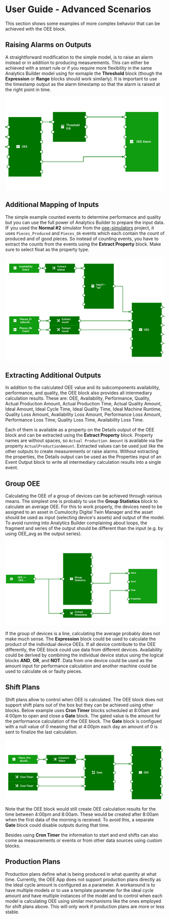 # User Guide - Advanced Scenarios
This section shows some examples of more complex behavior that can be achieved with the OEE block.

## Raising Alarms on Outputs
A straightforward modification to the simple model, is to raise an alarm instead or in addition to producing measurements. This can either be achieved with a smart rule or if you require more flexibility in the same Analytics Builder model using for exmaple the **Threshold** block (though the **Expression** or **Range** blocks should work similarly). It is important to use the timestamp output as the alarm timestamp so that the alarm is raised at the right point in time.

![Alarm Output](/docs/images/alarmoutput.png)

## Additional Mapping of Inputs
The simple example counted events to determine performance and quality but you can use the full power of Analytics Builder to prepare the input data. IF you used the  **Normal #2** simulator from the [oee-simulators](https://github.com/Cumulocity-IoT/oee-simulators) project, it uses `Pieces_Produced` and `Pieces_Ok` events which each contain the count of produced and of good pieces. So instead of counting events, you have to extract the counts from the events using the **Extract Property** block. Make sure to select float as the property type.

![Extract counts](/docs/images/normal2.png)

## Extracting Additional Outputs
In addition to the calculated OEE value and its subcomponents availability, performance, and quality, the OEE block also provides all intermediary calculation results. These are: OEE, Availability, Performance, Quality, Actual Production Amount, Actual Production Time, Actual Quality Amount, Ideal Amount, Ideal Cycle Time, Ideal Quality Time, Ideal Machine Runtime, Quality Loss Amount, Availability Loss Amount, Performance Loss Amount, Performance Loss Time, Quality Loss Time, Availability Loss Time.

Each of them is available as a property on the Details output of the OEE block and can be extracted using the **Extract Property** block. Property names are without spaces, so `Actual Production Amount` is available via the property `ActualProductionAmount`. Extracted values can be used just like the other outputs to create measurements or raise alarms. Without extracting the properties, the Details output can be used as the Properties input of an Event Output block to write all intermediary calculation results into a single event.

## Group OEE
Calculating the OEE of a group of devices can be achieved through various means. The simplest one is probably to use the **Group Statistics** block to calculate an average OEE. For this to work properly, the devices need to be assigned to an asset in Cumulocity Digital Twin Manager and the asset should be used as input (selecting device's assets) and output of the model. To avoid running into Analytics Builder complaining about loops, the fragment and series of the output should be different than the input (e.g. by using OEE_avg as the output series).

![Group OEE](/docs/images/groupoee.png)

If the group of devices is a line, calculating the average probably does not make much sense. The **Expression** block could be used to calculate the product of the individual device OEEs. If all device contribute to the OEE differently, the OEE block could use data from different devices. Availability could be derived by combining the individual device status using the logical blocks **AND**, **OR**, and **NOT**. Data from one device could be used as the amount input for performance calculation and another machine could be used to calculate ok or faulty pieces.

## Shift Plans
Shift plans allow to control when OEE is calculated. The OEE block does not support shift plans out of the box but they can be achieved using other blocks. Below example uses **Cron Timer** blocks scheduled at 8:00am and 4:00pm to open and close a **Gate** block. The gated value is the amount for the performance calculation of the OEE block. The **Gate** block is configued with a null value of 0 meaning that at 4:00pm each day an amount of 0 is sent to finalize the last calculation.

![Shift Plan using Cron Timer](/docs/images/shiftplan.png)

Note that the OEE block would still create OEE calculation results for the time between 4:00pm and 8:00am. These would be created after 8:00am when the first data of the morning is received. To avoid this, a separate **Gate** block could disable outputs during that time.

Besides using **Cron Timer** the information to start and end shifts can also come as measurements or events or from other data sources using custom blocks.

## Production Plans
Production plans define what is being produced in what quantity at what time. Currently, the OEE App does not support production plans directly as the ideal cycle amount is configured as a parameter. A workaround is to have multiple models or to use a template parameter for the ideal cycle amount and have multiple instances of the model and to control when each model is calculating OEE using similar mechanisms like the ones employed for shift plans above. This will only work if production plans are more or less stable.